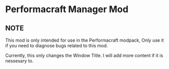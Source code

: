 # Performacraft Manager Mod

## NOTE

This mod is only intended for use in the Performacraft modpack, Only use it if you need to diagnose bugs related to this mod.

Currently, this only changes the Window Title. I will add more content if it is nessesary to.
